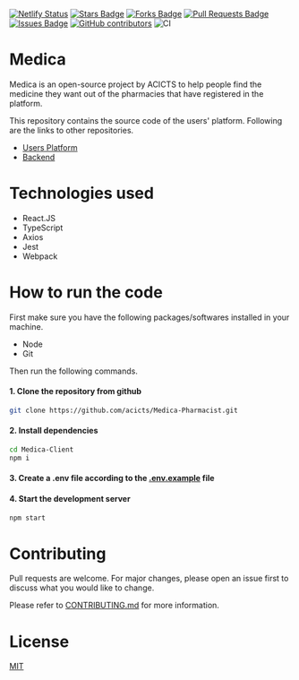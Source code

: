 [![Netlify Status](https://api.netlify.com/api/v1/badges/d42a53b4-8732-4b0a-88f5-b574bc77c85c/deploy-status)](https://app.netlify.com/sites/acicts-pharmacy-app-client/deploys) <a href="https://github.com/acicts/Medica-Pharmacist/stargazers"><img src="https://img.shields.io/github/stars/acicts/Medica-Pharmacist" alt="Stars Badge"/></a>
<a href="https://github.com/acicts/Medica-Pharmacist/network/members"><img src="https://img.shields.io/github/forks/acicts/Medica-Pharmacist" alt="Forks Badge"/></a>
<a href="https://github.com/acicts/Medica-Pharmacist/pulls"><img src="https://img.shields.io/github/issues-pr/acicts/Medica-Pharmacist" alt="Pull Requests Badge"/></a>
<a href="https://github.com/acicts/Medica-Pharmacist/issues"><img src="https://img.shields.io/github/issues/acicts/Medica-Pharmacist" alt="Issues Badge"/></a>
<a href="https://github.com/acicts/Medica-Pharmacist/graphs/contributors"><img alt="GitHub contributors" src="https://img.shields.io/github/contributors/acicts/Medica-Pharmacist?color=2b9348"></a>
![CI](https://github.com/acicts/Medica-Pharmacist/actions/workflows/node.js.yml/badge.svg)

# Medica

Medica is an open-source project by ACICTS to help people find the medicine they want out of the pharmacies that have registered in the platform.

This repository contains the source code of the users' platform. Following are the links to other repositories.

-   [Users Platform](https://github.com/acicts/Medica-Client.git)
-   [Backend](https://github.com/acicts/Medica-Backend)

# Technologies used

-   React.JS
-   TypeScript
-   Axios
-   Jest
-   Webpack

# How to run the code

First make sure you have the following packages/softwares installed in your machine.

-   Node
-   Git

Then run the following commands.

#### 1. Clone the repository from github

```bash
git clone https://github.com/acicts/Medica-Pharmacist.git
```

#### 2. Install dependencies

```bash
cd Medica-Client
npm i
```

#### 3. Create a .env file according to the [.env.example](./.env.example '.env.example') file

#### 4. Start the development server

```bash
npm start
```

# Contributing

Pull requests are welcome. For major changes, please open an issue first
to discuss what you would like to change.

Please refer to [CONTRIBUTING.md](./CONTRIBUTING.md) for more information.

# License

[MIT](./LICENSE)
